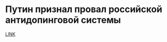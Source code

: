 # Путин признал провал российской антидопинговой системы



[LINK](https://varlamov.ru/2258701.html)
